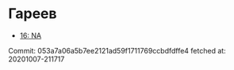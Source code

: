 # Гареев
- [16: NA](16.md)

Commit: 053a7a06a5b7ee2121ad59f1711769ccbdfdffe4
 fetched at: 20201007-211717
